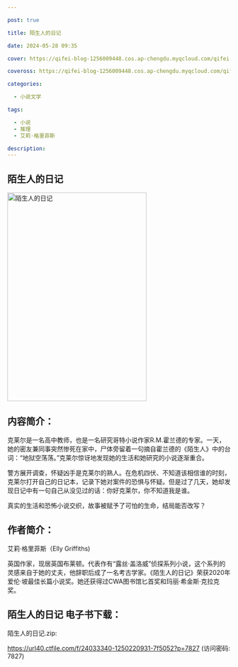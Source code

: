 ```yaml
---

post: true

title: 陌生人的日记

date: 2024-05-28 09:35

cover: https://qifei-blog-1256009448.cos.ap-chengdu.myqcloud.com/qifei-blog/65fe27df9f345e8d03d6712e.jpg

coveross: https://qifei-blog-1256009448.cos.ap-chengdu.myqcloud.com/qifei-blog/65fe27df9f345e8d03d6712e.jpg

categories:

  - 小说文学

tags:

  - 小说
  - 推理
  - 艾莉·格里菲斯

description:
---
```


## 陌生人的日记
<img alt="陌生人的日记 " class="aligncenter loading" data-was-processed="true" decoding="async" fetchpriority="high" height="471" src="https://qifei-blog-1256009448.cos.ap-chengdu.myqcloud.com/qifei-blog/65fe27df9f345e8d03d6712e.jpg " style="cursor: zoom-in;" width="314"/>

## 内容简介：

克莱尔是一名高中教师，也是一名研究哥特小说作家R.M.霍兰德的专家。一天，她的密友兼同事突然惨死在家中，尸体旁留着一句摘自霍兰德的《陌生人》中的台词：“地狱空荡荡。”克莱尔惊讶地发现她的生活和她研究的小说逐渐重合。

警方展开调查，怀疑凶手是克莱尔的熟人。在危机四伏、不知道该相信谁的时刻，克莱尔打开自己的日记本，记录下她对案件的恐惧与怀疑。但是过了几天，她却发现日记中有一句自己从没见过的话：你好克莱尔，你不知道我是谁。

真实的生活和恐怖小说交织，故事被赋予了可怕的生命，结局能否改写？

## 作者简介：

艾莉·格里菲斯（Elly Griffiths)

英国作家，现居英国布莱顿。代表作有“露丝·盖洛威”侦探系列小说，这个系列的灵感来自于她的丈夫，他辞职后成了一名考古学家。《陌生人的日记》荣获2020年爱伦·坡最佳长篇小说奖。她还获得过CWA图书馆匕首奖和玛丽·希金斯·克拉克奖。

## 陌生人的日记 电子书下载：



陌生人的日记.zip: 

https://url40.ctfile.com/f/24033340-1250220931-7f5052?p=7827 (访问密码: 7827)
